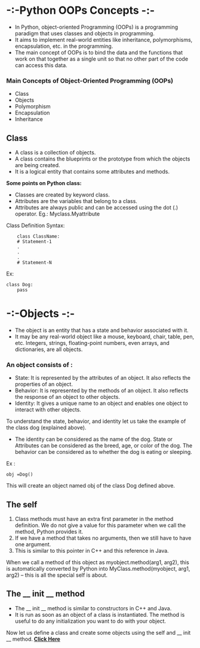 # -:-Python OOPs Concepts -:-     


- In Python, object-oriented Programming (OOPs) is a programming paradigm that uses classes and objects in programming. 
- It aims to implement real-world entities like inheritance, polymorphisms, encapsulation, etc. in the programming.
- The main concept of OOPs is to bind the data and the functions that work on that together as a single unit so that no other part of the code can access this data. 

### <b>Main Concepts of Object-Oriented Programming (OOPs) </b>
- Class
- Objects
- Polymorphism
- Encapsulation
- Inheritance

## <b>Class</b> 
- A class is a collection of objects.
- A class contains the blueprints or the prototype from which the objects are being created. 
- It is a logical entity that contains some attributes and methods. 

<b> Some points on Python class: </b> <br/> 
- Classes are created by keyword class.
- Attributes are the variables that belong to a class.
- Attributes are always public and can be accessed using the dot (.) operator. Eg.: Myclass.Myattribute


Class Definition Syntax:

        class ClassName:
        # Statement-1
        .
        .
        .
        # Statement-N


Ex: <br/>

    class Dog:
        pass

# -:-Objects -:-

- The object is an entity that has a state and behavior associated with it.
- It may be any real-world object like a mouse, keyboard, chair, table, pen, etc. Integers, strings, floating-point numbers, even arrays, and dictionaries, are all objects.

### An object consists of :

- State: It is represented by the attributes of an object. It also reflects the properties of an object.
- Behavior: It is represented by the methods of an object. It also reflects the response of an object to other objects.
- Identity: It gives a unique name to an object and enables one object to interact with other objects.

To understand the state, behavior, and identity let us take the example of the class dog (explained above). 

- The identity can be considered as the name of the dog.
State or Attributes can be considered as the breed, age, or color of the dog.
The behavior can be considered as to whether the dog is eating or sleeping.

Ex : <br />

    obj =Dog()

This will create an object named obj of the class Dog defined above.


## The self  
1. Class methods must have an extra first parameter in the method definition. We do not give a value for this parameter when we call the method, Python provides it.
2. If we have a method that takes no arguments, then we still have to have one argument.
3. This is similar to this pointer in C++ and this reference in Java.

When we call a method of this object as myobject.method(arg1, arg2), this is automatically converted by Python into MyClass.method(myobject, arg1, arg2) – this is all the special self is about.


## The __ init __ method 
- The __ init __ method is similar to constructors in C++ and Java. 
- It is run as soon as an object of a class is instantiated. The method is useful to do any initialization you want to do with your object. 

Now let us define a class and create some objects using the self and __ init __ method.<b> [Click Here](Class_Object.py)